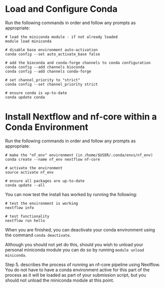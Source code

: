 # Load and Configure Conda

Run the following commands in order and follow any prompts as appropriate:

```shell
# load the miniconda module - if not already loaded
module load miniconda

# disable base environment auto-activation
conda config --set auto_activate_base false

# add the bioconda and conda-forge channels to conda configuration
conda config --add channels bioconda
conda config --add channels conda-forge

# set channel_priority to "strict"
conda config --set channel_priority strict

# ensure conda is up-to-date
conda update conda
```

# Install Nextflow and nf-core within a Conda Environment

Run the following commands in order and follow any prompts as appropriate:

```shell
# make the "nf_env" environment (in /home/$USER/.conda/envs/nf_env)
conda create --name nf_env nextflow nf-core

# activate the environment
source activate nf_env

# ensure all packages are up-to-date
conda update --all
```

You can now test the install has worked by running the following:

```shell
# test the environment is working
nextflow info

# test functionality
nextflow run hello
```

When you are finished, you can deactivate your conda environment using the command `conda deactivate`.

Although you should not yet do this, should you wish to unload your personal miniconda module you can do so by running `module unload miniconda`.

Step 5. describes the process of running an nf-core pipeline using Nextflow. You do not have to have a conda environment active for this part of the process as it will be loaded as part of your submission script, but you should not unload the miniconda module at this point.
